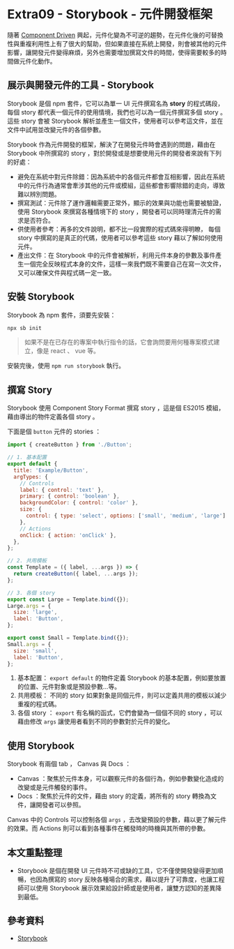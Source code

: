 # Extra09 - Storybook - 元件開發框架

隨著 [Component Driven](https://www.componentdriven.org/) 興起，元件化變為不可逆的趨勢，在元件化後的可替換性與重複利用性上有了很大的幫助，但如果直接在系統上開發，則會被其他的元件影響，讓開發元件變得麻煩，另外也需要增加撰寫文件的時間，使得需要較多的時間做元件化動作。

## 展示與開發元件的工具 - Storybook

Storybook 是個 npm 套件，它可以為單一 UI 元件撰寫名為 **story** 的程式碼段，每個 story 都代表一個元件的使用情境，我們也可以為一個元件撰寫多個 story 。這些 story 會被 Storybook 解析並產生一個文件，使用者可以參考這文件，並在文件中試用並改變元件的各個參數。

Storybook 作為元件開發的框架，解決了在開發元件時會遇到的問題，藉由在 Storybook 中所撰寫的 story ，對於開發或是想要使用元件的開發者來說有下列的好處：

- 避免在系統中對元件除錯：因為系統中的各個元件都會互相影響，因此在系統中的元件行為通常會牽涉其他的元件或模組，這些都會影響除錯的走向，導致難以辨別問題。
- 撰寫測試：元件除了運作邏輯需要正常外，顯示的效果與功能也需要被驗證，使用 Storybook 來撰寫各種情境下的 story ，開發者可以同時理清元件的需求是否符合。
- 供使用者參考：再多的文件說明，都不比一段實際的程式碼來得明瞭， 每個 story 中撰寫的是真正的代碼，使用者可以參考這些 story 藉以了解如何使用元件。
- 產出文件：在 Storybook 中的元件會被解析，利用元件本身的參數及事件產生一個完全反映程式本身的文件，這樣一來我們既不需要自己在寫一次文件，又可以確保文件與程式碼一定一致。

## 安裝 Storybook

Storybook 為 npm 套件，須要先安裝：

```bash
npx sb init
```

> 如果不是在已存在的專案中執行指令的話，它會詢問要用何種專案模式建立，像是 react 、 vue 等。

安裝完後，使用 `npm run storybook` 執行。

## 撰寫 Story

Storybook 使用 Component Story Format 撰寫 story ，這是個 ES2015 模組，藉由導出的物件定義各個 story 。

下面是個 `button` 元件的 stories ：

```js
import { createButton } from './Button';

// 1. 基本配置
export default {
  title: 'Example/Button',
  argTypes: {
    // Controls
    label: { control: 'text' },
    primary: { control: 'boolean' },
    backgroundColor: { control: 'color' },
    size: {
      control: { type: 'select', options: ['small', 'medium', 'large'] },
    },
    // Actions
    onClick: { action: 'onClick' },
  },
};

// 2. 共用模板
const Template = ({ label, ...args }) => {
  return createButton({ label, ...args });
};

// 3. 各個 story
export const Large = Template.bind({});
Large.args = {
  size: 'large',
  label: 'Button',
};

export const Small = Template.bind({});
Small.args = {
  size: 'small',
  label: 'Button',
};
```

1. 基本配置： `export default` 的物件定義 Storybook 的基本配置，例如要放置的位置、元件對象或是預設參數...等。
2. 共用模板： 不同的 story 如果對象是同個元件，則可以定義共用的模板以減少重複的程式碼。
3. 各個 story ： `export` 有名稱的函式，它們會變為一個個不同的 story ，可以藉由修改 `args` 讓使用者看到不同的參數對於元件的變化。

## 使用 Storybook

Storybook 有兩個 tab ， Canvas 與 Docs ：

- Canvas ：聚焦於元件本身，可以觀察元件的各個行為，例如參數變化造成的改變或是元件觸發的事件。
- Docs ：聚焦於元件的文件，藉由 story 的定義，將所有的 story 轉換為文件，讓開發者可以參照。

Canvas 中的 Controls 可以控制各個 `args` ，去改變預設的參數，藉以更了解元件的效果。而 Actions 則可以看到各種事件在觸發時的時機與其所帶的參數。

## 本文重點整理

- Storybook 是個在開發 UI 元件時不可或缺的工具，它不僅使開發變得更加順暢，也因為撰寫的 story 反映各種場合的需求，藉以提升了可靠度，也讓工程師可以使用 Storybook 展示效果給設計師或是使用者，讓雙方認知的差異降到最低。

## 參考資料

- [Storybook](https://storybook.js.org/)
